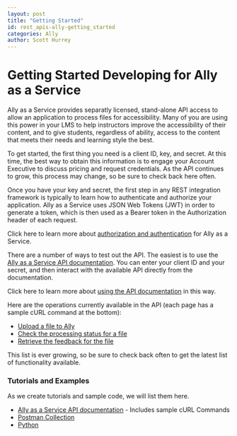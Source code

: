```yaml
---
layout: post
title: "Getting Started"
id: rest_apis-ally-getting_started
categories: Ally
author: Scott Hurrey
---
```


# Getting Started Developing for Ally as a Service

Ally as a Service provides separatly licensed, stand-alone API access to allow an application to process files for accessibility. Many of you are using this power in your LMS to help instructors improve the accessibility of their content, and to give students, regardless of ability, access to the content that meets their needs and learning style the best.

To get started, the first thing you need is a client ID, key, and secret. At this time, the best way to obtain this information is to engage your Account Executive to discuss pricing and request credentials. As the API continues to grow, this process may change, so be sure to check back here often.

Once you have your key and secret, the first step in any REST integration framework is typically to learn how to authenticate and authorize your application. Ally as a Service uses JSON Web Tokens (JWT) in order to generate a token, which is then used as a Bearer token in the Authorization header of each request.

Click here to learn more about [authorization and authentication](auth) for Ally as a Service.

There are a number of ways to test out the API. The easiest is to use the [Ally as a Service API documentation](api). You can enter your client ID and your secret, and then interact with the available API directly from the documentation.

Click here to learn more about [using the API documentation](about-api-documentation) in this way.

Here are the operations currently available in the API (each page has a sample cURL command at the bottom):

- [Upload a file to Ally](uploading-files)
- [Check the processing status for a file](check-status)
- [Retrieve the feedback for the file](get-feedback)

This list is ever growing, so be sure to check back often to get the latest list of functionality available.

### Tutorials and Examples

As we create tutorials and sample code, we will list them here.

- [Ally as a Service API documentation](https://ally.ac/api/) - Includes sample cURL Commands
- [Postman Collection](https://github.com/blackboard/BBDN-AaaS-Postman)
- [Python](https://github.com/blackboard/BBDN-AaaS-Python)
